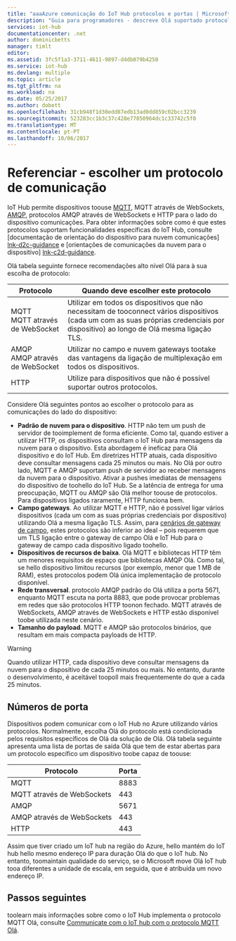 ```yaml
---
title: "aaaAzure comunicação do IoT Hub protocolos e portas | Microsoft Docs"
description: "Guia para programadores - descreve Olá suportado protocolos de comunicação para as comunicações de dispositivo para nuvem e da nuvem para o dispositivo e números de porta de Olá que tem de estar abertos."
services: iot-hub
documentationcenter: .net
author: dominicbetts
manager: timlt
editor: 
ms.assetid: 3fc5f1a3-3711-4611-9897-d4db079b4250
ms.service: iot-hub
ms.devlang: multiple
ms.topic: article
ms.tgt_pltfrm: na
ms.workload: na
ms.date: 05/25/2017
ms.author: dobett
ms.openlocfilehash: 31cb948f1d30edd87edb13ad0dd859c02bcc3239
ms.sourcegitcommit: 523283cc1b3c37c428e77850964dc1c33742c5f0
ms.translationtype: MT
ms.contentlocale: pt-PT
ms.lasthandoff: 10/06/2017
---
```

# Referenciar - escolher um protocolo de comunicação

IoT Hub permite dispositivos toouse [MQTT][lnk-mqtt], MQTT através de WebSockets, [AMQP][lnk-amqp], protocolos AMQP através de WebSockets e HTTP para o lado do dispositivo comunicações. Para obter informações sobre como é que estes protocolos suportam funcionalidades específicas do IoT Hub, consulte [documentação de orientação do dispositivo para nuvem comunicações] [ lnk-d2c-guidance] e [orientações de comunicações da nuvem para o dispositivo] [lnk-c2d-guidance].

Olá tabela seguinte fornece recomendações alto nível Olá para à sua escolha de protocolo:

| Protocolo | Quando deve escolher este protocolo |
| --- | --- |
| MQTT <br> MQTT através de WebSocket |Utilizar em todos os dispositivos que não necessitam de tooconnect vários dispositivos (cada um com as suas próprias credenciais por dispositivo) ao longo de Olá mesma ligação TLS. |
| AMQP <br> AMQP através de WebSocket |Utilizar no campo e nuvem gateways tootake das vantagens da ligação de multiplexação em todos os dispositivos. |
| HTTP |Utilize para dispositivos que não é possível suportar outros protocolos. |

Considere Olá seguintes pontos ao escolher o protocolo para as comunicações do lado do dispositivo:

* **Padrão de nuvem para o dispositivo**. HTTP não tem um push de servidor de tooimplement de forma eficiente. Como tal, quando estiver a utilizar HTTP, os dispositivos consultam o IoT Hub para mensagens da nuvem para o dispositivo. Esta abordagem é ineficaz para Olá dispositivo e do IoT Hub. Em diretrizes HTTP atuais, cada dispositivo deve consultar mensagens cada 25 minutos ou mais. No Olá por outro lado, MQTT e AMQP suportam push de servidor ao receber mensagens da nuvem para o dispositivo. Ativar a pushes imediatas de mensagens do dispositivo de toohello do IoT Hub. Se a latência de entrega for uma preocupação, MQTT ou AMQP são Olá melhor toouse de protocolos. Para dispositivos ligados raramente, HTTP funciona bem.
* **Campo gateways**. Ao utilizar MQTT e HTTP, não é possível ligar vários dispositivos (cada um com as suas próprias credenciais por dispositivo) utilizando Olá a mesma ligação TLS. Assim, para [cenários de gateway de campo][lnk-azure-gateway-guidance], estes protocolos são inferior ao ideal – pois requerem que um TLS ligação entre o gateway de campo Olá e IoT Hub para o gateway de campo cada dispositivo ligado toohello.
* **Dispositivos de recursos de baixa**. Olá MQTT e bibliotecas HTTP têm um menores requisitos de espaço que bibliotecas AMQP Olá. Como tal, se hello dispositivo limitou recursos (por exemplo, menor que 1 MB de RAM), estes protocolos podem Olá única implementação de protocolo disponível.
* **Rede transversal**. protocolo AMQP padrão do Olá utiliza a porta 5671, enquanto MQTT escuta na porta 8883, que pode provocar problemas em redes que são protocolos HTTP toonon fechado. MQTT através de WebSockets, AMQP através de WebSockets e HTTP estão disponível toobe utilizada neste cenário.
* **Tamanho do payload**. MQTT e AMQP são protocolos binários, que resultam em mais compacta payloads de HTTP.

> [!WARNING]
> Quando utilizar HTTP, cada dispositivo deve consultar mensagens da nuvem para o dispositivo de cada 25 minutos ou mais. No entanto, durante o desenvolvimento, é aceitável toopoll mais frequentemente do que a cada 25 minutos.

## Números de porta

Dispositivos podem comunicar com o IoT Hub no Azure utilizando vários protocolos. Normalmente, escolha Olá do protocolo está condicionada pelos requisitos específicos de Olá da solução de Olá. Olá tabela seguinte apresenta uma lista de portas de saída Olá que tem de estar abertas para um protocolo específico um dispositivo toobe capaz de toouse:

| Protocolo | Porta |
| --- | --- |
| MQTT |8883 |
| MQTT através de WebSockets |443 |
| AMQP |5671 |
| AMQP através de WebSockets |443 |
| HTTP |443 |

Assim que tiver criado um IoT hub na região do Azure, hello mantém do IoT hub hello mesmo endereço IP para duração Olá do que o IoT hub. No entanto, toomaintain qualidade do serviço, se o Microsoft move Olá IoT hub tooa diferentes a unidade de escala, em seguida, que é atribuída um novo endereço IP.


## Passos seguintes

toolearn mais informações sobre como o IoT Hub implementa o protocolo MQTT Olá, consulte [Communicate com o IoT hub com o protocolo MQTT Olá][lnk-mqtt-support].

[lnk-d2c-guidance]: iot-hub-devguide-d2c-guidance.md
[lnk-c2d-guidance]: iot-hub-devguide-c2d-guidance.md
[lnk-mqtt-support]: iot-hub-mqtt-support.md
[lnk-amqp]: http://docs.oasis-open.org/amqp/core/v1.0/os/amqp-core-complete-v1.0-os.pdf
[lnk-mqtt]: http://docs.oasis-open.org/mqtt/mqtt/v3.1.1/mqtt-v3.1.1.pdf
[lnk-azure-gateway-guidance]: iot-hub-devguide-endpoints.md#field-gateways
